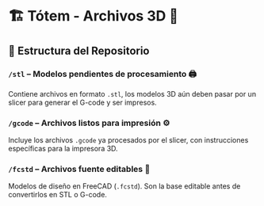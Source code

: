 # 🏗️ Tótem - Archivos 3D 📁  

## 📂 Estructura del Repositorio  

### **`/stl`** – Modelos pendientes de procesamiento 🖨️  
Contiene archivos en formato `.stl`, los modelos 3D aún deben pasar por un slicer para generar el G-code y ser impresos.  

### **`/gcode`** – Archivos listos para impresión ⚙️  
Incluye los archivos `.gcode` ya procesados por el slicer, con instrucciones específicas para la impresora 3D.  

### **`/fcstd`** – Archivos fuente editables 🎨  
Modelos de diseño en FreeCAD (`.fcstd`). Son la base editable antes de convertirlos en STL o G-code.  


